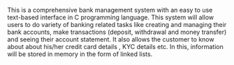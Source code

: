 This is a comprehensive bank management system with an easy to use text-based interface in C programming language. This system will allow users to do variety of banking related tasks like creating and managing their bank accounts, make transactions (deposit, withdrawal and money transfer) and seeing their account statement. It also allows the customer to know about about his/her credit card details , KYC details etc. In this, information will be stored in memory in the form of linked lists. 
